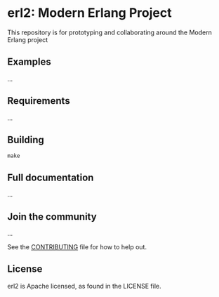 # erl2: Modern Erlang Project

This repository is for prototyping and collaborating around the Modern Erlang project

## Examples
...

## Requirements
...

## Building

    make


## Full documentation
...

## Join the community
...

See the [CONTRIBUTING](CONTRIBUTING.md) file for how to help out.

## License
erl2 is Apache licensed, as found in the LICENSE file.
